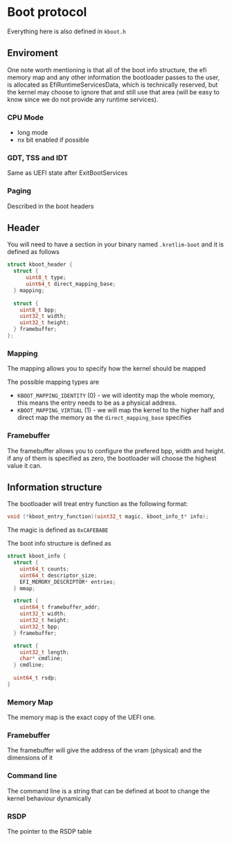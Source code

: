 
# Boot protocol
Everything here is also defined in `kboot.h`

## Enviroment 

One note worth mentioning is that all of the boot info structure, the efi memory map and any other information the bootloader passes to the user, is allocated as EfiRuntimeServicesData, which is technically reserved, but the kernel may choose to ignore that and still use that area (will be easy to know since we do not provide any runtime services).

### CPU Mode
* long mode
* nx bit enabled if possible

### GDT, TSS and IDT
Same as UEFI state after ExitBootServices

### Paging
Described in the boot headers

## Header
You will need to have a section in your binary named `.kretlim-boot` and it is defined as follows
```c
struct kboot_header {
  struct {
      uint8_t type;
      uint64_t direct_mapping_base;
  } mapping;
  
  struct {
    uint8_t bpp;
    uint32_t width;
    uint32_t height;
  } framebuffer;
};
```
### Mapping
The mapping allows you to specify how the kernel should be mapped

The possible mapping types are
* `KBOOT_MAPPING_IDENTITY` (0) - we will identity map the whole memory, this means the entry needs to be as a physical address. 
* `KBOOT_MAPPING_VIRTUAL` (1) - we will map the kernel to the higher half and direct map the memory as the `direct_mapping_base` specifies

### Framebuffer
The framebuffer allows you to configure the prefered bpp, width and height. if any of them is specified as zero, the bootloader will choose the highest value it can.

## Information structure
The bootloader will treat entry function as the following format:
```c
void (*kboot_entry_function)(uint32_t magic, kboot_info_t* info);
```

The magic is defined as `0xCAFEBABE`

The boot info structure is defined as
```c
struct kboot_info {
  struct {
    uint64_t counts;
    uint64_t descriptor_size;
    EFI_MEMORY_DESCRIPTOR* entries;
  } mmap;

  struct {
    uint64_t framebuffer_addr;
    uint32_t width;
    uint32_t height;
    uint32_t bpp;
  } framebuffer;

  struct {
    uint32_t length;
    char* cmdline;
  } cmdline;
  
  uint64_t rsdp;
}
```

### Memory Map
The memory map is the exact copy of the UEFI one.

### Framebuffer
The framebuffer will give the address of the vram (physical) and the dimensions of it

### Command line
The command line is a string that can be defined at boot to change the kernel behaviour dynamically 

### RSDP
The pointer to the RSDP table
